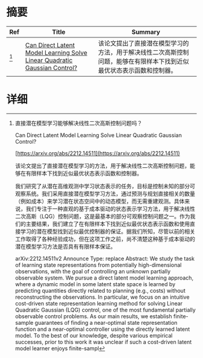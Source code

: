 # 摘要

| Ref | Title | Summary |
| --- | --- | --- |
| [^1] | [Can Direct Latent Model Learning Solve Linear Quadratic Gaussian Control?](https://arxiv.org/abs/2212.14511) | 该论文提出了直接潜在模型学习的方法，用于解决线性二次高斯控制问题，能够在有限样本下找到近似最优状态表示函数和控制器。 |

# 详细

[^1]: 直接潜在模型学习能够解决线性二次高斯控制问题吗？

    Can Direct Latent Model Learning Solve Linear Quadratic Gaussian Control?

    [https://arxiv.org/abs/2212.14511](https://arxiv.org/abs/2212.14511)

    该论文提出了直接潜在模型学习的方法，用于解决线性二次高斯控制问题，能够在有限样本下找到近似最优状态表示函数和控制器。

    

    我们研究了从潜在高维观测中学习状态表示的任务，目标是控制未知的部分可观察系统。我们采用直接潜在模型学习方法，通过预测与规划直接相关的数量（例如成本）来学习潜在状态空间中的动态模型，而无需重建观测。具体来说，我们专注于一种直观的基于成本驱动的状态表示学习方法，用于解决线性二次高斯（LQG）控制问题，这是最基本的部分可观察控制问题之一。作为我们的主要结果，我们建立了在有限样本下找到近似最优状态表示函数和使用直接学习的潜在模型找到近似最优控制器的保证。据我们所知，尽管以前的相关工作取得了各种经验成功，但在这项工作之前，尚不清楚这种基于成本驱动的潜在模型学习方法是否具有有限样本保证。

    arXiv:2212.14511v2 Announce Type: replace  Abstract: We study the task of learning state representations from potentially high-dimensional observations, with the goal of controlling an unknown partially observable system. We pursue a direct latent model learning approach, where a dynamic model in some latent state space is learned by predicting quantities directly related to planning (e.g., costs) without reconstructing the observations. In particular, we focus on an intuitive cost-driven state representation learning method for solving Linear Quadratic Gaussian (LQG) control, one of the most fundamental partially observable control problems. As our main results, we establish finite-sample guarantees of finding a near-optimal state representation function and a near-optimal controller using the directly learned latent model. To the best of our knowledge, despite various empirical successes, prior to this work it was unclear if such a cost-driven latent model learner enjoys finite-sampl
    

